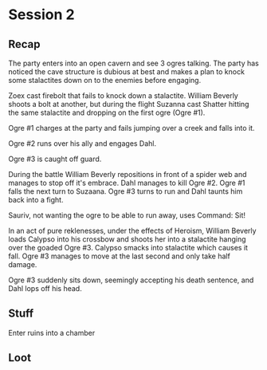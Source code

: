# Session 2

## Recap

The party enters into an open cavern and see 3 ogres talking. The party has noticed the cave structure is dubious at best and makes a plan to knock some stalactites  down on to the enemies before engaging.

Zoex cast firebolt that fails to knock down a stalactite. William Beverly shoots a bolt at another, but during the flight Suzanna cast Shatter hitting the same stalactite and dropping on the first ogre (Ogre #1).

Ogre #1 charges at the party and fails jumping over a creek and falls into it.

Ogre #2 runs over his ally and engages Dahl.

Ogre #3 is caught off guard.

During the battle William Beverly repositions in front of a spider web and manages to stop off it's embrace. Dahl manages to kill Ogre #2. Ogre #1 falls the next turn to Suzaana. Ogre #3 turns to run and Dahl taunts him back into a fight.

Sauriv, not wanting the ogre to be able to run away, uses Command: Sit!

In an act of pure reklenesses, under the effects of Heroism, William Beverly loads Calypso into his crossbow and shoots her into a stalactite hanging over the goaded Ogre #3. Calypso smacks into stalactite which causes it fall. Ogre #3 manages to move at the last second and only take half damage.

Ogre #3 suddenly sits down, seemingly accepting his death sentence, and Dahl lops off his head.

## Stuff

Enter ruins into a chamber

## Loot
